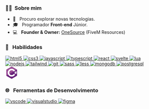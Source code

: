  <h3> 🙋‍♂️ &nbsp;Sobre mim </h3>

- 🤔 &nbsp; Procuro explorar novas tecnologias.
- 🎓 &nbsp; Programador **Front-end** Júnior.
- 💻 &nbsp; **Founder & Owner:** [OneSource](https://onesource-page.vercel.app/) (FiveM Resources)

<h3> 🚀 &nbsp; Habilidades </h3>
  <a href="https://developer.mozilla.org/pt-BR/docs/Web/HTML">
    <img src="https://cdn.jsdelivr.net/gh/devicons/devicon/icons/html5/html5-plain.svg" alt="html5" width="40" height="40"/>
  </a>
  <a href="https://developer.mozilla.org/pt-BR/docs/Web/CSS">
    <img src="https://cdn.jsdelivr.net/gh/devicons/devicon/icons/css3/css3-plain.svg" alt="css3" width="40" height="40"/>
  </a>
  <a href="https://developer.mozilla.org/en-US/docs/Web/JavaScript">
    <img src="https://cdn.jsdelivr.net/gh/devicons/devicon/icons/javascript/javascript-original.svg" alt="javascript" width="40" height="40"/>
  </a>
  <a href="https://www.typescriptlang.org">
    <img src="https://cdn.jsdelivr.net/gh/devicons/devicon/icons/typescript/typescript-original.svg" alt="typescript" width="40" height="40"/>
  </a>
  <a href="https://react.dev/">
    <img src="https://cdn.jsdelivr.net/gh/devicons/devicon/icons/react/react-original.svg" alt="react" width="40" height="40"/>
  </a>
  <a href="https://svelte.dev/">
    <img src="https://cdn.jsdelivr.net/gh/devicons/devicon/icons/svelte/svelte-original.svg" alt="svelte" width="40" height="40"/>
  </a>
  <a href="https://www.lua.org/">
    <img src="https://cdn.jsdelivr.net/gh/devicons/devicon/icons/lua/lua-original.svg" alt="lua" width="40" height="40"/>
  </a>
  <br>
  <a href="https://nodejs.org">
    <img src="https://cdn.jsdelivr.net/gh/devicons/devicon/icons/nodejs/nodejs-original.svg" alt="nodejs" width="40" height="40"/>
  </a>
  <a href="https://tailwindcss.com">
    <img src="https://cdn.jsdelivr.net/gh/devicons/devicon/icons/tailwindcss/tailwindcss-plain.svg" alt="tailwind" width="40" height="40"/>
  </a>
  <a href="https://git-scm.com/">
    <img src="https://cdn.jsdelivr.net/gh/devicons/devicon/icons/git/git-original.svg" alt="git" width="40" height="40"/>
  </a>
  <a href="https://sass-lang.com">
    <img src="https://cdn.jsdelivr.net/gh/devicons/devicon/icons/sass/sass-original.svg" alt="sass" width="40" height="40"/>
  </a>
  <a href="https://lesscss.org/">
    <img src="https://cdn.jsdelivr.net/gh/devicons/devicon/icons/less/less-plain-wordmark.svg" alt="less" width="40" height="40"/>
  </a>
  <a href="https://www.mongodb.com">
    <img src="https://cdn.jsdelivr.net/gh/devicons/devicon/icons/mongodb/mongodb-original.svg" alt="mongodb" width="40" height="40"/>
  </a>
  <a href="https://www.postgresql.org/">
    <img src="https://cdn.jsdelivr.net/gh/devicons/devicon/icons/postgresql/postgresql-original.svg" alt="postgresql" width="40" height="40"/>
  </a>
  <br>
  <a href="https://prisma.io/">
    <img src="https://github.com/devicons/devicon/blob/v2.15.1/icons/csharp/csharp-original.svg" alt="prisma" width="40" height="40"/>
  </a>

<h3> 🌐 &nbsp; Ferramentas de Desenvolvimento </h3>

<a href="https://code.visualstudio.com/">
  <img src="https://cdn.jsdelivr.net/gh/devicons/devicon/icons/vscode/vscode-original.svg" alt="vscode" width="40" height="40"/>
</a>
<a href="https://visualstudio.microsoft.com/pt-br/">
  <img src="https://cdn.jsdelivr.net/gh/devicons/devicon/icons/visualstudio/visualstudio-plain.svg" alt="visualstudio" width="40" height="40"/>
</a>
<a href="https://www.figma.com/">
  <img src="https://cdn.jsdelivr.net/gh/devicons/devicon/icons/figma/figma-original.svg" alt="figma" width="40" height="40"/>
</a>
